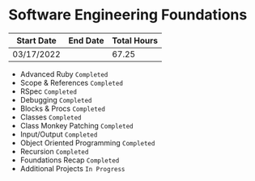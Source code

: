 # Software Engineering Foundations

| Start Date | End Date | Total Hours |
| ---------- | -------- | ----------- |
| 03/17/2022 |          | 67.25       |

- Advanced Ruby `Completed`
- Scope & References `Completed`
- RSpec `Completed`
- Debugging `Completed`
- Blocks & Procs `Completed`
- Classes `Completed`
- Class Monkey Patching `Completed`
- Input/Output `Completed`
- Object Oriented Programming `Completed`
- Recursion `Completed`
- Foundations Recap `Completed`
- Additional Projects `In Progress`
